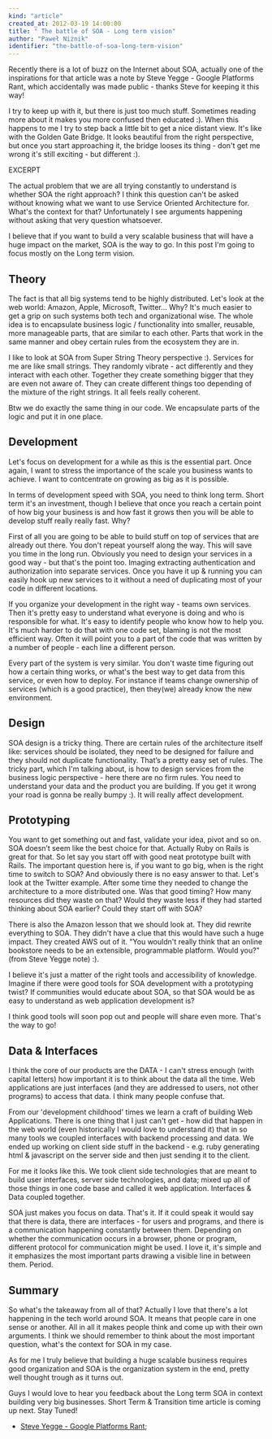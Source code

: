 ```yaml
---
kind: "article"
created_at: 2012-03-19 14:00:00
title: " The battle of SOA - Long term vision"
author: "Paweł Niżnik"
identifier: "the-battle-of-soa-long-term-vision"
---
```


Recently there is a lot of buzz on the Internet about SOA, actually one of the inspirations for that article was a note by Steve Yegge - Google Platforms Rant, which accidentally was made public - thanks Steve for keeping it this way! 

I try to keep up with it, but there is just too much stuff. Sometimes reading more about it makes you more confused then educated :). When this happens to me I try to step back a little bit to get a nice distant view. It's like with the Golden Gate Bridge. It looks beautiful from the right perspective, but once you start approaching it, the bridge looses its thing - don't get me wrong it's still exciting - but different :).

EXCERPT
 
The actual problem that we are all trying constantly to understand is whether SOA the right approach? I think this question can't be asked without knowing what we want to use Service Oriented Architecture for. What's the context for that? Unfortunately I see arguments happening without asking that very question whatsoever.
 
I believe that if you want to build a very scalable business that will have a huge impact on the market, SOA is the way to go. In this post I'm going to focus mostly on the Long term vision.

## **Theory**
 
The fact is that all big systems tend to be highly distributed. Let's look at the web world: Amazon, Apple, Microsoft, Twitter… Why? It's much easier to get a grip on such systems both tech and organizational wise. The whole idea is to encapsulate business logic / functionality into smaller, reusable, more manageable parts, that are similar to each other. Parts that work in the same manner and obey certain rules from the ecosystem they are in.
 
I like to look at SOA from Super String Theory perspective :). Services for me are like small strings. They randomly vibrate - act differently and they interact with each other. Together they create something bigger that they are even not aware of. They can create different things too depending of the mixture of the right strings. It all feels really coherent.
 
Btw we do exactly the same thing in our code. We encapsulate parts of the logic and put it in one place.
 
## **Development**
 
Let's focus on development for a while as this is the essential part. Once again, I want to stress the importance of the scale you business wants to achieve. I want to contcentrate on growing as big as it is possible.
 
In terms of development speed with SOA, you need to think long term. Short term it's an investment, though I believe that once you reach a certain point of how big your business is and how fast it grows then you will be able to develop stuff really really fast. Why?
 
First of all you are going to be able to build stuff on top of services that are already out there. You don't repeat yourself along the way. This will save you time in the long run. Obviously you need to design your services in a good way - but that's the point too. Imaging extracting authentication and authorization into separate services. Once you have it up & running you can easily hook up new services to it without a need of duplicating most of your code in different locations.
 
If you organize your development in the right way - teams own services. Then it's pretty easy to understand what everyone is doing and who is responsible for what. It's easy to identify people who know how to help you. It's much harder to do that with one code set, blaming is not the most efficient way. Often it will point you to a part of the code that was written by a number of people - each line a different person.
 
Every part of the system is very similar. You don't waste time figuring out how a certain thing works, or what's the best way to get data from this service, or even how to deploy. For instance if teams change ownership of services (which is a good practice), then they(we) already know the new environment.

## **Design**
 
SOA design is a tricky thing. There are certain rules of the architecture itself like: services should be isolated, they need to be designed for failure and they should not duplicate functionality. That’s a pretty easy set of rules. The tricky part, which I'm talking about, is how to design services from the business logic perspective - here there are no firm rules. You need to understand your data and the product you are building. If you get it wrong your road is gonna be really bumpy :). It will really affect development.
 
## **Prototyping**
 
You want to get something out and fast, validate your idea, pivot and so on. SOA doesn’t seem like the best choice for that. Actually Ruby on Rails is great for that. So let say you start off with good neat prototype built with Rails. The important question here is, if you want to go big, when is the right time to switch to SOA? And obviously there is no easy answer to that. Let's look at the Twitter example. After some time they needed to change the architecture to a more distributed one. Was that good timing? How many resources did they waste on that? Would they waste less if they had started thinking about SOA earlier? Could they start off with SOA?
 
There is also the Amazon lesson that we should look at. They did rewrite everything to SOA. They didn't have a clue that this would have such a huge impact. They created AWS out of it. "You wouldn't really think that an online bookstore needs to be an extensible, programmable platform. Would you?" (from Steve Yegge note) :).
 
I believe it's just a matter of the right tools and accessibility of knowledge. Imagine if there were good tools for SOA development with a prototyping twist? If communities would educate about SOA, so that SOA would be as easy to understand as web application development is?
 
I think good tools will soon pop out and people will share even more. That's the way to go!
 
## **Data & Interfaces**
 
I think the core of our products are the DATA - I can't stress enough (with capital letters) how important it is to think about the data all the time. Web applications are just interfaces (and they are addressed to users, not other programs) to access that data. I think many people confuse that.
 
From our 'development childhood' times we learn a craft of building Web Applications. There is one thing that I just can't get - how did that happen in the web world (even historically I would love to understand it) that in so many tools we coupled interfaces with backend processing and data. We ended up working on client side stuff in the backend - e.g. ruby generating html & javascript on the server side and then just sending it to the client.

For me it looks like this. We took client side technologies that are meant to build user interfaces, server side technologies, and data; mixed up all of those things in one code base and called it web application. Interfaces & Data coupled together.

SOA just makes you focus on data. That's it. If it could speak it would say that there is data, there are interfaces - for users and programs, and there is a communication happening constantly between them. Depending on whether the communication occurs in a browser, phone or program, different protocol for communication might be used. I love it, it's simple and it emphasizes the most important parts drawing a visible line in between them. Period.

## **Summary**

So what's the takeaway from all of that? Actually I love that there's a lot happening in the tech world around SOA. It means that people care in one sense or another. All in all it makes people think and come up with their own arguments. I think we should remember to think about the most important question, what's the context for SOA in my case.
 
As for me I truly believe that building a huge scalable business requires good organization and SOA is the organization system in the end, pretty well thought trough as it turns out.

Guys I would love to hear you feedback about the Long term SOA in context building very big businesses. Short Term & Transition time article is coming up next. Stay Tuned!

* [Steve Yegge - Google Platforms Rant](https://plus.google.com/112678702228711889851/posts/eVeouesvaVX);


